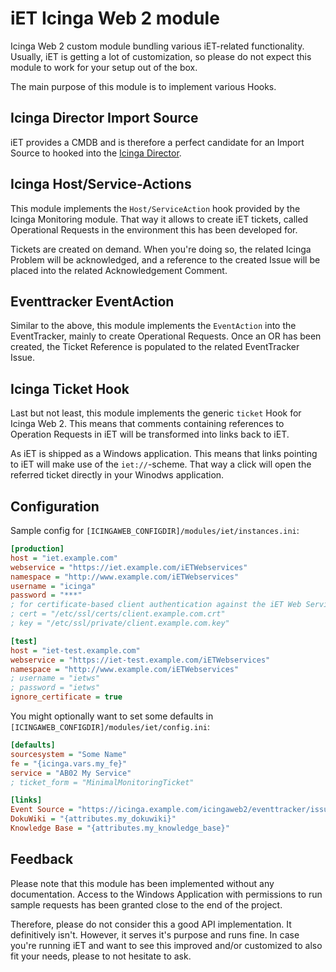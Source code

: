 iET Icinga Web 2 module
=======================

Icinga Web 2 custom module bundling various iET-related functionality. Usually,
iET is getting a lot of customization, so please do not expect this module to
work for your setup out of the box.

The main purpose of this module is to implement various Hooks.

Icinga Director Import Source
-----------------------------

iET provides a CMDB and is therefore a perfect candidate for an Import Source to
hooked into the [Icinga Director](https://github.com/Icinga/icingaweb2-module-director).

Icinga Host/Service-Actions
---------------------------

This module implements the `Host/ServiceAction` hook provided by the Icinga
Monitoring module. That way it allows to create iET tickets, called Operational
Requests in the environment this has been developed for.

Tickets are created on demand. When you're doing so, the related Icinga Problem
will be acknowledged, and a reference to the created Issue will be placed into
the related Acknowledgement Comment.

Eventtracker EventAction
------------------------

Similar to the above, this module implements the `EventAction` into the
EventTracker, mainly to create Operational Requests. Once an OR has been created,
the Ticket Reference is populated to the related EventTracker Issue.

Icinga Ticket Hook
------------------

Last but not least, this module implements the generic `ticket` Hook for Icinga
Web 2. This means that comments containing references to Operation Requests in
iET will be transformed into links back to iET.

As iET is shipped as a Windows application. This means that links pointing to
iET will make use of the `iet://`-scheme. That way a click will open the referred
ticket directly in your Winodws application.

Configuration
-------------

Sample config for `[ICINGAWEB_CONFIGDIR]/modules/iet/instances.ini`:

```ini
[production]
host = "iet.example.com"
webservice = "https://iet.example.com/iETWebservices"
namespace = "http://www.example.com/iETWebservices"
username = "icinga"
password = "***"
; for certificate-based client authentication against the iET Web Service:
; cert = "/etc/ssl/certs/client.example.com.crt"
; key = "/etc/ssl/private/client.example.com.key"

[test]
host = "iet-test.example.com"
webservice = "https://iet-test.example.com/iETWebservices"
namespace = "http://www.example.com/iETWebservices"
; username = "ietws"
; password = "ietws"
ignore_certificate = true
```

You might optionally want to set some defaults in `[ICINGAWEB_CONFIGDIR]/modules/iet/config.ini`:

```ini
[defaults]
sourcesystem = "Some Name"
fe = "{icinga.vars.my_fe}"
service = "AB02 My Service"
; ticket_form = "MinimalMonitoringTicket"

[links]
Event Source = "https://icinga.example.com/icingaweb2/eventtracker/issue?uuid={uuid}"
DokuWiki = "{attributes.my_dokuwiki}"
Knowledge Base = "{attributes.my_knowledge_base}"
```

Feedback
--------

Please note that this module has been implemented without any documentation.
Access to the Windows Application with permissions to run sample requests has
been granted close to the end of the project.

Therefore, please do not consider this a good API implementation. It definitively
isn't. However, it serves it's purpose and runs fine. In case you're running iET
and want to see this improved and/or customized to also fit your needs, please
to not hesitate to ask.
